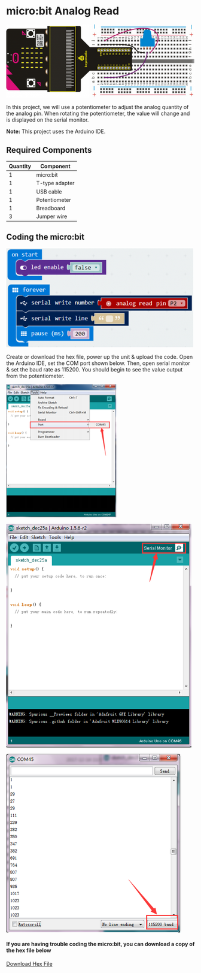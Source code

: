 # micro:bit Analog Read

![alt text](microbit-analog-read.png "micro:bit Analog Read")

In this project, we will use a potentiometer to adjust the analog quantity of the analog pin. When rotating the potentiometer, the value will change and is displayed on the serial monitor. 

**Note:** This project uses the Arduino IDE.

## Required Components
Quantity | Component
--- | ---
1 | micro:bit
1 | T-type adapter
1 | USB cable
1 | Potentiometer
1 | Breadboard
3 | Jumper wire

## Coding the micro:bit
![alt text](microbit-analog-read-code-1.png "micro:bit Analog Read - Code Block")

Create or download the hex file, power up the unit & upload the code. Open the Arduino IDE, set the COM port shown below. Then, open serial monitor & set the baud rate as 115200. You should begin to see the value output from the potentiometer.

![alt text](microbit-analog-read-code-2.png "micro:bit Analog Read - Code Block")

![alt text](microbit-analog-read-code-3.png "micro:bit Analog Read - Code Block")

![alt text](microbit-analog-read-code-4.png "micro:bit Analog Read - Code Block")

#### If you are having trouble coding the micro:bit, you can download a copy of the hex file below
[Download Hex File](https://github.com/Jaycar-Electronics/micro-bit-Starter-Kit/blob/master/Project%2016%20-%20Microbit%20Analog%20Read/microbit-Analog-Read.zip?raw=true)
